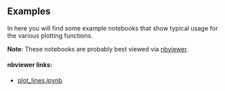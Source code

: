 ## Examples

In here you will find some example notebooks that show typical usage for the various plotting functions.

__Note__: These notebooks are probably best viewed via [nbviewer](https://nbviewer.jupyter.org/).

#### nbviewer links:
- [plot_lines.ipynb](https://nbviewer.jupyter.org/github/andrewm4894/am4894plots/blob/master/examples/plot_lines.ipynb)
